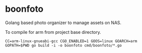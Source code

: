 # boonfoto
Golang based photo organizer to manage assets on NAS.

To compile for arm from project base directory.

```text
CC=arm-linux-gnueabi-gcc CGO_ENABLED=1 GOOS=linux GOARCH=arm GOPATH=$PWD go build -i -o boonfoto cmd/boonfoto/*.go
```